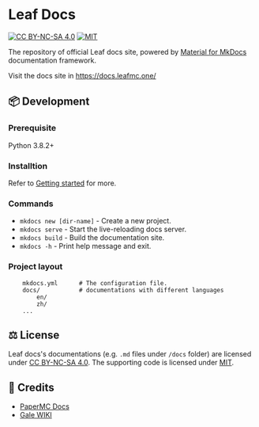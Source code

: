 # Leaf Docs
[![CC BY-NC-SA 4.0](https://img.shields.io/badge/License-CC%20BY--NC--SA%204.0-lightgrey.svg?style=flat-square)](http://creativecommons.org/licenses/by-nc-sa/4.0/)
[![MIT](https://img.shields.io/badge/License-MIT-lightgrey.svg?style=flat-square)](LICENSE)

The repository of official Leaf docs site, powered by [Material for MkDocs](https://squidfunk.github.io/mkdocs-material/) documentation framework.

Visit the docs site in https://docs.leafmc.one/

## 📦 Development

### Prerequisite
Python 3.8.2+

### Installtion
Refer to [Getting started](https://squidfunk.github.io/mkdocs-material/getting-started/) for more.

### Commands
* `mkdocs new [dir-name]` - Create a new project.
* `mkdocs serve` - Start the live-reloading docs server.
* `mkdocs build` - Build the documentation site.
* `mkdocs -h` - Print help message and exit.

### Project layout
```
    mkdocs.yml      # The configuration file.
    docs/           # documentations with different languages
        en/
        zh/
    ...
```

## ⚖️ License
Leaf docs's documentations (e.g. `.md` files under `/docs` folder) are licensed under [CC BY-NC-SA 4.0](http://creativecommons.org/licenses/by-nc-sa/4.0/). The supporting code is licensed under [MIT](LICENSE).

## 📜 Credits
- [PaperMC Docs](https://docs.papermc.io/paper)
- [Gale WIKI](https://github.com/GaleMC/Gale/wiki)
